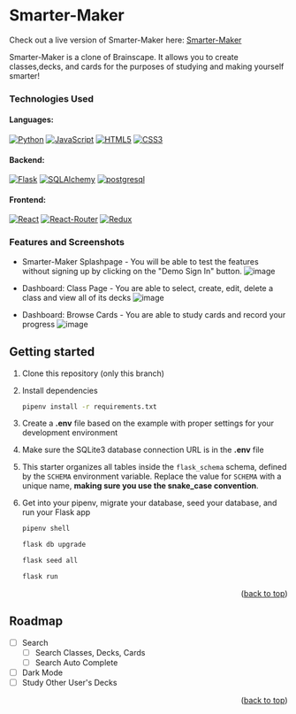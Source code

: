 # Smarter-Maker

<a name="readme-top"></a>

Check out a live version of Smarter-Maker here:
[Smarter-Maker][render-url]

[render-url]: https://smarter-maker.onrender.com/

 Smarter-Maker is a clone of Brainscape. It allows you to create classes,decks, and cards for the purposes of studying and making yourself smarter!

### Technologies Used
#### Languages:
[![Python](https://img.shields.io/badge/Python-3776AB?style=for-the-badge&logo=python&logoColor=white)](https://www.python.org/)
[![JavaScript](https://img.shields.io/badge/JavaScript-F7DF1E?style=for-the-badge&logo=javascript&logoColor=black)](https://www.javascript.com/)
[![HTML5](https://img.shields.io/badge/HTML5-E34F26?style=for-the-badge&logo=html5&logoColor=white)](https://html.com/)
[![CSS3](https://img.shields.io/badge/CSS3-1572B6?style=for-the-badge&logo=css3&logoColor=white)](https://www.w3.org/Style/CSS/Overview.en.html)
#### Backend:
[![Flask](https://img.shields.io/badge/Flask-000000?style=for-the-badge&logo=flask&logoColor=white)](https://flask.palletsprojects.com/en/2.2.x/)
[![SQLAlchemy](https://img.shields.io/badge/SQLAlchemy-CA4245?style=for-the-badge)](https://www.sqlalchemy.org/)
[![postgresql](https://img.shields.io/badge/PostgreSQL-316192?style=for-the-badge&logo=postgresql&logoColor=white)](https://www.postgresql.org/)
#### Frontend:
[![React](https://img.shields.io/badge/React-20232A?style=for-the-badge&logo=react&logoColor=61DAFB)](https://react.dev/)
[![React-Router](https://img.shields.io/badge/React_Router-CA4245?style=for-the-badge&logo=react-router&logoColor=white)](https://reactrouter.com/en/main)
[![Redux](https://img.shields.io/badge/Redux-593D88?style=for-the-badge&logo=redux&logoColor=white)](https://redux.js.org/)



### Features and Screenshots
* Smarter-Maker Splashpage - You will be able to test the features without signing up by clicking on the "Demo Sign In" button.
![image](https://user-images.githubusercontent.com/112198918/222297676-5cdc7524-2a68-4888-ba4c-821f5ab2456c.png)

* Dashboard: Class Page - You are able to select, create, edit, delete a class and view all of its decks
![image](https://user-images.githubusercontent.com/112198918/222297789-d73ea04c-4af3-4d2d-8df1-ae9989571e97.png)

* Dashboard: Browse Cards - You are able to study cards and record your progress
![image](https://user-images.githubusercontent.com/112198918/222298087-8f1a6f39-bd4a-4c9b-9dae-abf7e211bd75.png)




## Getting started
1. Clone this repository (only this branch)

2. Install dependencies

      ```bash
      pipenv install -r requirements.txt
      ```

3. Create a **.env** file based on the example with proper settings for your
   development environment

4. Make sure the SQLite3 database connection URL is in the **.env** file

5. This starter organizes all tables inside the `flask_schema` schema, defined
   by the `SCHEMA` environment variable.  Replace the value for
   `SCHEMA` with a unique name, **making sure you use the snake_case
   convention**.

6. Get into your pipenv, migrate your database, seed your database, and run your Flask app

   ```bash
   pipenv shell
   ```

   ```bash
   flask db upgrade
   ```

   ```bash
   flask seed all
   ```

   ```bash
   flask run
   ```

<p align="right">(<a href="#readme-top">back to top</a>)</p>






<!-- ROADMAP -->
## Roadmap

- [ ] Search
  - [ ] Search Classes, Decks, Cards
  - [ ] Search Auto Complete  
- [ ] Dark Mode
- [ ] Study Other User's Decks

<p align="right">(<a href="#readme-top">back to top</a>)</p>



<!-- ### Contact Information -->


<!-- MARKDOWN LINKS & IMAGES -->
